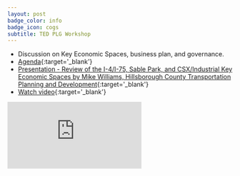 ```yaml
---
layout: post
badge_color: info
badge_icon: cogs
subtitle: TED PLG Workshop
---
```


* Discussion on Key Economic Spaces, business plan, and governance.
* [Agenda](http://www.hillsboroughcounty.org/DocumentCenter/View/10590){:target='_blank'}
* [Presentation - Review of the I-4/I-75, Sable Park, and CSX/Industrial Key Economic Spaces by Mike Williams, Hillsborough County Transportation Planning and Development](http://www.hillsboroughcounty.org/DocumentCenter/View/10620){:target='_blank'}
* [Watch video](http://65.49.32.144/Hillsborough/24b9aca5-433e-46bc-9830-83da86e8414b/Trans_Econ_Dev_WS_1_15_2014/presentation_file/mgpresenter.html?Stream=low){:target='_blank'}

<div class="embed-responsive embed-responsive-16by9">
<iframe class="embed-responsive-item" src="https://www.youtube-nocookie.com/embed/h2_pibJcP_I?rel=0" frameborder="0" allowfullscreen></iframe>
</div>
